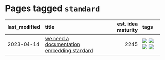# Pages tagged `standard`

|last_modified|title|est. idea maturity|tags
|:---|:---|---:|:---|
|2023-04-14|[we need a documentation embedding standard](../doc-embed-standard.md)|2245|[![](https://img.shields.io/badge/tag-accessibility-3f3dc3)](../tags/accessibility.md) [![](https://img.shields.io/badge/tag-documentation-426a5f)](../tags/documentation.md) [![](https://img.shields.io/badge/tag-standard-e3b2c7)](../tags/standard.md) [![](https://img.shields.io/badge/tag-tooling-e6ab9)](../tags/tooling.md)|
